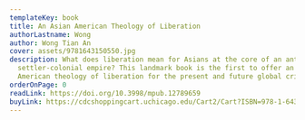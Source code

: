 ```yaml
---
templateKey: book
title: An Asian American Theology of Liberation
authorLastname: Wong
author: Wong Tian An
cover: assets/9781643150550.jpg
description: What does liberation mean for Asians at the core of an anti-Black,
  settler-colonial empire? This landmark book is the first to offer an Asian
  American theology of liberation for the present and future global crises.
orderOnPage: 0
readLink: https://doi.org/10.3998/mpub.12789659
buyLink: https://cdcshoppingcart.uchicago.edu/Cart2/Cart?ISBN=978-1-64315-055-0&PRESS=lever
---
```

